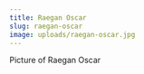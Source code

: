 ```yaml
---
title: Raegan Oscar
slug: raegan-oscar
image: uploads/raegan-oscar.jpg
---
```

Picture of Raegan Oscar
